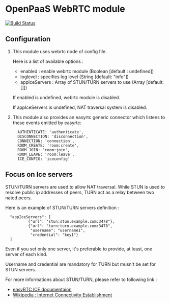 OpenPaaS WebRTC module
======================

[![Build Status](https://ci.linagora.com/linagora/lgs/openpaas/linagora.esn.webrtc/badges/master/build.svg)](https://ci.linagora.com/linagora/lgs/openpaas/linagora.esn.webrtc/)

Configuration
-------------

1. This module uses webrtc node of config file.

	Here is a list of available options :

	 * enabled : enable webrtc module (Boolean [default : undefined])
	 * loglevel : specifies log level (String [default: "info"])
	 * appIceServers : Array of STUN/TURN servers to use (Array [default: []])

	If enabled is undefined, webrtc module is disabled.

	If appIceServers is undefined, NAT traversal system is disabled.


2. This module also provides an easyrtc generic connector which listens to these events emitted by easyrtc:
	```
	  AUTHENTICATE: 'authenticate',
	  DISCONNECTION: 'disconnection',
	  CONNECTION: 'connection',
	  ROOM_CREATE: 'room:create',
	  ROOM_JOIN: 'room:join',
	  ROOM_LEAVE: 'room:leave',
	  ICE_CONFIG: 'iceconfig'
	```

Focus on Ice servers
--------------------

STUN/TURN servers are used to allow NAT traversal.
While STUN is used to resolve public ip addresses of peers, TURN act as a relay between two nated peers.

Here is an example of STUN/TURN servers definition :

```
  "appIceServers": [
          {"url": "stun:stun.example.com:3478"},
          {"url": "turn:turn.example.com:3478",
           "username": "username1",
           "credential": "key1"}
  ]
```

Even if you set only one server, it's preferable to provide, at least, one server of each kind.

Username and credential are mandatory for TURN but musn't be set for STUN servers.

For more informations about STUN/TURN, please refer to following link :
* [easyRTC ICE documentaion](http://easyrtc.com/docs/guides/easyrtc_server_ice.php)
* [Wikipedia : Internet Connectivity Establishment](http://en.wikipedia.org/wiki/Interactive_Connectivity_Establishment)